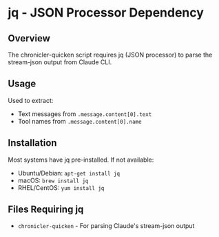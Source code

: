 # jq - JSON Processor Dependency

## Overview
The chronicler-quicken script requires jq (JSON processor) to parse the stream-json output from Claude CLI.

## Usage
Used to extract:
- Text messages from `.message.content[0].text`
- Tool names from `.message.content[0].name`

## Installation
Most systems have jq pre-installed. If not available:
- Ubuntu/Debian: `apt-get install jq`
- macOS: `brew install jq`
- RHEL/CentOS: `yum install jq`

## Files Requiring jq
- `chronicler-quicken` - For parsing Claude's stream-json output